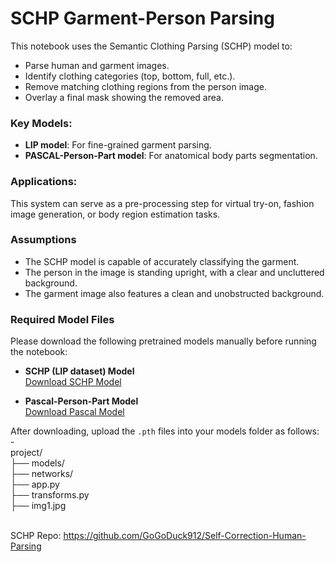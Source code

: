 # SCHP Garment-Person Parsing

This notebook uses the Semantic Clothing Parsing (SCHP) model to:
- Parse human and garment images.
- Identify clothing categories (top, bottom, full, etc.).
- Remove matching clothing regions from the person image.
- Overlay a final mask showing the removed area.

### Key Models:
- **LIP model**: For fine-grained garment parsing.
- **PASCAL-Person-Part model**: For anatomical body parts segmentation.

### Applications:
This system can serve as a pre-processing step for virtual try-on, fashion image generation, or body region estimation tasks.

### Assumptions

- The SCHP model is capable of accurately classifying the garment.
- The person in the image is standing upright, with a clear and uncluttered background.
- The garment image also features a clean and unobstructed background.


### Required Model Files

Please download the following pretrained models manually before running the notebook:

- **SCHP (LIP dataset) Model**  
  [Download SCHP Model](https://drive.google.com/file/d/1k4dllHpu0bdx38J7H28rVVLpU-kOHmnH/view?usp=sharing)

- **Pascal-Person-Part Model**  
  [Download Pascal Model](https://drive.google.com/file/d/1E5YwNKW2VOEayK9mWCS3Kpsxf-3z04ZE/view?usp=sharing)

After downloading, upload the `.pth` files into your models folder as follows: -<br>
project/<br>
├── models/<br>
├── networks/<br>
├── app.py<br>
├── transforms.py<br>
├── img1.jpg<br>
<br>

SCHP Repo: https://github.com/GoGoDuck912/Self-Correction-Human-Parsing

